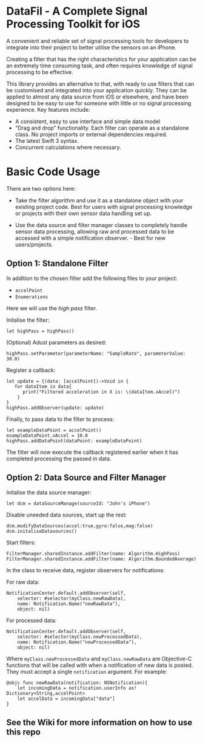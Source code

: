 # DataFil - A Complete Signal Processing Toolkit for iOS

A convenient and reliable set of signal processing tools for developers to integrate into their project to better utilise the sensors on an iPhone. 

Creating a filter that has the right characteristics for your application can be an extremely time consuming task, and often requires knowledge of signal processing to be effective.

This library provides an alternative to that, with ready to use filters that can be customised and integrated into your application quickly. They can be applied to almost any data source from iOS or elsewhere, and have been designed to be easy to use for someone with little or no signal processing experience. Key features include:

* A consistent, easy to use interface and simple data model
* “Drag and drop” functionality. Each filter can operate as a standalone class. No project imports or external dependencies required.
* The latest Swift 3 syntax.
* Concurrent calculations where necessary. 

# Basic Code Usage

There are two options here:

* Take the filter algorithm and use it as a standalone object with your existing project code. Best for users with signal processing knowledge or projects with their own sensor data handling set up.

* Use the data source and filter manager classes to completely handle sensor data processing, allowing raw and processed data to be accessed with a simple notification observer. - Best for new users/projects.

## Option 1: Standalone Filter

In addition to the chosen filter add the following files to your project:

* `accelPoint`
* `Enumerations`

Here we will use the *high pass* filter.

Initalise the filter:

    let highPass = highPass()
    
(Optional) Adust parameters as desired:

    highPass.setParameter(parameterName: "SampleRate", parameterValue: 30.0)
    
Register a callback:

    let update = {(data: [accelPoint])->Void in {
       for dataItem in data{
          print("Filtered acceleration in X is: \(dataItem.xAccel)")
        }
    }   
    highPass.addObserver(update: update)

Finally, to pass data to the filter to process:
    
    let exampleDataPoint = accelPoint()
    exampleDataPoint.xAccel = 10.0
    highPass.addDataPoint(dataPoint: exampleDataPoint)
    
The filter will now execute the callback registered earlier when it has completed processing the passed in data.

## Option 2: Data Source and Filter Manager

Initalise the data source manager:

    let dcm = dataSourceManage(sourceId: "John's iPhone")


Disable uneeded data sources, start up the rest: 

    dcm.modifyDataSources(accel:true,gyro:false,mag:false)
    dcm.initaliseDatasources()
    
Start filters:
    
    FilterManager.sharedInstance.addFilter(name: Algorithm.HighPass)
    FilterManager.sharedInstance.addFilter(name: Algorithm.BoundedAverage)

In the class to receive data, register observers for notifications:

For raw data:

    NotificationCenter.default.addObserver(self, 
        selector: #selector(myClass.newRawData), 
        name: Notification.Name("newRawData"), 
        object: nil)

For processed data:

    NotificationCenter.default.addObserver(self, 
        selector: #selector(myClass.newProcessedData),
        name: Notification.Name("newProcessedData"), 
        object: nil)

Where `myClass.newProcessedData` and `myClass.newRawData` are Objective-C functions that will be called with when a notification of new data is posted. They must accept a single `notification` argument. For example:

    @objc func newRawData(notification: NSNotification){
        let incomingData = notification.userInfo as! Dictionary<String,accelPoint>
        let accelData = incomingData["data"]
    }
    

## See the Wiki for more information on how to use this repo 
